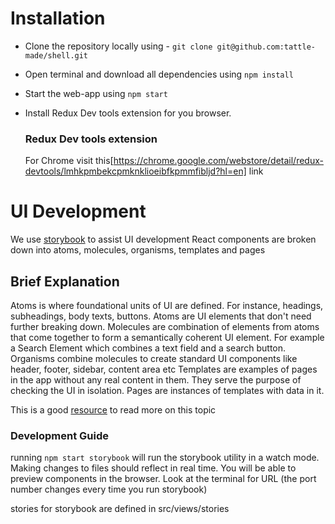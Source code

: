 # Installation

- Clone the repository locally using - `git clone git@github.com:tattle-made/shell.git`

- Open terminal and download all dependencies using `npm install`

- Start the web-app using `npm start`

- Install Redux  Dev tools extension for you browser.
  ### Redux Dev tools extension
  For Chrome visit this[https://chrome.google.com/webstore/detail/redux-devtools/lmhkpmbekcpmknklioeibfkpmmfibljd?hl=en] link

# UI Development

We use [storybook](https://storybook.js.org/) to assist UI development
React components are broken down into atoms, molecules, organisms, templates and pages

## Brief Explanation
Atoms is where foundational units of UI are defined. For instance, headings, subheadings, body texts, buttons. Atoms are UI elements that don't need further breaking down.
Molecules are combination of elements from atoms that come together to form a semantically coherent UI element. For example a Search Element which combines a text field and a search button.
Organisms combine molecules to create standard UI components like header, footer, sidebar, content area etc
Templates are examples of pages in the app without any real content in them. They serve the purpose of checking the UI in isolation.
Pages are instances of templates with data in it.

This is a good [resource](http://atomicdesign.bradfrost.com/chapter-2/) to read more on this topic 

### Development Guide
running `npm start storybook` will run the storybook utility in a watch mode. Making changes to files should reflect in real time. 
You will be able to preview components in the browser. Look at the terminal for URL (the port number changes every time you run storybook) 

stories for storybook are defined in src/views/stories
